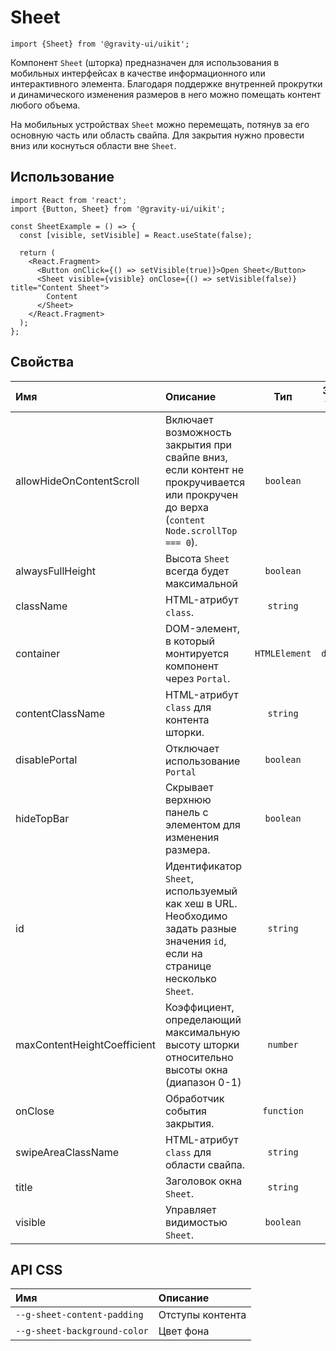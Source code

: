 <!--GITHUB_BLOCK-->

# Sheet

<!--/GITHUB_BLOCK-->

```tsx
import {Sheet} from '@gravity-ui/uikit';
```

Компонент `Sheet` (шторка) предназначен для использования в мобильных интерфейсах в качестве информационного или интерактивного элемента. Благодаря поддержке внутренней прокрутки и динамического изменения размеров в него можно помещать контент любого объема.

На мобильных устройствах `Sheet` можно перемещать, потянув за его основную часть или область свайпа. Для закрытия нужно провести вниз или коснуться области вне `Sheet`.

## Использование

```tsx
import React from 'react';
import {Button, Sheet} from '@gravity-ui/uikit';

const SheetExample = () => {
  const [visible, setVisible] = React.useState(false);

  return (
    <React.Fragment>
      <Button onClick={() => setVisible(true)}>Open Sheet</Button>
      <Sheet visible={visible} onClose={() => setVisible(false)} title="Content Sheet">
        Content
      </Sheet>
    </React.Fragment>
  );
};
```

## Свойства

| Имя                         | Описание                                                                                                                               |      Тип      | Значение по умолчанию |
| :-------------------------- | :------------------------------------------------------------------------------------------------------------------------------------- | :-----------: | :-------------------: |
| allowHideOnContentScroll    | Включает возможность закрытия при свайпе вниз, если контент не прокручивается или прокручен до верха (`content Node.scrollTop === 0`). |   `boolean`   |        `true`         |
| alwaysFullHeight            | Высота `Sheet` всегда будет максимальной                                                                                               |   `boolean`   |      `undefined`      |
| className                   | HTML-атрибут `class`.                                                                                                                  |   `string`    |      `undefined`      |
| container                   | DOM-элемент, в который монтируется компонент через `Portal`.                                                                           | `HTMLElement` |    `document.body`    |
| contentClassName            | HTML-атрибут `class` для контента шторки.                                                                                              |   `string`    |      `undefined`      |
| disablePortal               | Отключает использование `Portal`                                                                                                       |   `boolean`   |        `false`        |
| hideTopBar                  | Скрывает верхнюю панель с элементом для изменения размера.                                                                             |   `boolean`   |                       |
| id                          | Идентификатор `Sheet`, используемый как хеш в URL. Необходимо задать разные значения `id`, если на странице несколько `Sheet`.         |   `string`    |        `modal`        |
| maxContentHeightCoefficient | Коэффициент, определающий максимальную высоту шторки относительно высоты окна (диапазон 0-1)                                           |   `number`    |         `0.9`         |
| onClose                     | Обработчик события закрытия.                                                                                                           |  `function`   |      `undefined`      |
| swipeAreaClassName          | HTML-атрибут `class` для области свайпа.                                                                                               |   `string`    |      `undefined`      |
| title                       | Заголовок окна `Sheet`.                                                                                                                |   `string`    |      `undefined`      |
| visible                     | Управляет видимостью `Sheet`.                                                                                                          |   `boolean`   |        `false`        |

## API CSS

| Имя                          | Описание         |
| :--------------------------- | :--------------- |
| `--g-sheet-content-padding`  | Отступы контента |
| `--g-sheet-background-color` | Цвет фона        |
